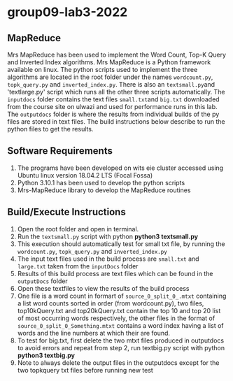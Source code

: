 # group09-lab3-2022
## MapReduce
Mrs MapReduce has been used to implement the Word Count, Top-K Query and Inverted Index algorithms. 
Mrs MapReduce is a Python framework available on linux. The python scripts used to implement the 
three algorithms are located in the root folder under the names `wordcount.py`, `topk_query.py` and 
`inverted_index.py`. There is also an `textsmall.py`and 'textlarge.py' script which runs all the other 
three scripts automatically. The `inputdocs` folder contains the text files `small.txt`and `big.txt` 
downloaded from the course site on ulwazi and used for performance runs in this lab. The `outputdocs` 
folder is where the results from individual builds of the py files are stored in text files. The build 
instructions below describe to run the python files to get the results.

## Software Requirements
1. The programs have been developed on wits eie cluster accessed using Ubuntu linux version 18.04.2 LTS (Focal Fossa) 
2. Python 3.10.1 has been used to develop the python scripts
3. Mrs-MapReduce library to develop the MapReduce routines

## Build/Execute Instructions
1. Open the root folder and open in terminal.
2. Run the `textsmall.py` script with python **python3 textsmall.py**
3. This execution should automatically test for small txt file, by running the `wordcount.py`, `topk_query.py` and `inverted_index.py`
4. The input text files used in the build process are `small.txt` and `large.txt` taken from the `inputDocs` folder
5. Results of this build process are text files which can be found in the `outputDocs` folder 
6. Open these textfiles to view the results of the build process
7. One file is a word count in formart of `source_0_split_0_.mtxt` containing a list word counts sorted in order (from wordcount.py), 
   two files, top10kQuery.txt and top20kQuery.txt contain the top 10 and top 20 list of most occurring words respectively, 
   the other files in the format of `source_0_split_0_Something.mtxt` contains a word index having a list of words and the line numbers 
   at which their are found.
8. To test for big.txt, first delete the two mtxt files produced in outputdocs to avoid errors and repeat from step 2, run textbig.py script 
   with python **python3 textbig.py** 
9. Note to always delete the output files in the outputdocs except for the two topkquery txt files before running new test

